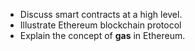 - Discuss smart contracts at a high level.
- Illustrate Ethereum blockchain protocol
- Explain the concept of **gas** in Ethereum.

